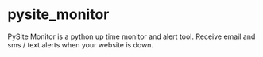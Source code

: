 pysite_monitor
==============

PySite Monitor is a python up time monitor and alert tool. Receive email and sms / text alerts when your website is down. 
